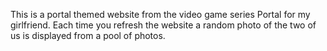 This is a portal themed website from the video game series Portal for my girlfriend. Each time you refresh the website a random photo of the two of us is displayed from a pool of photos.
